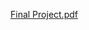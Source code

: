 [Final Project.pdf](https://github.com/a7madoosh/document-Database/files/9032111/Final.Project.pdf)
